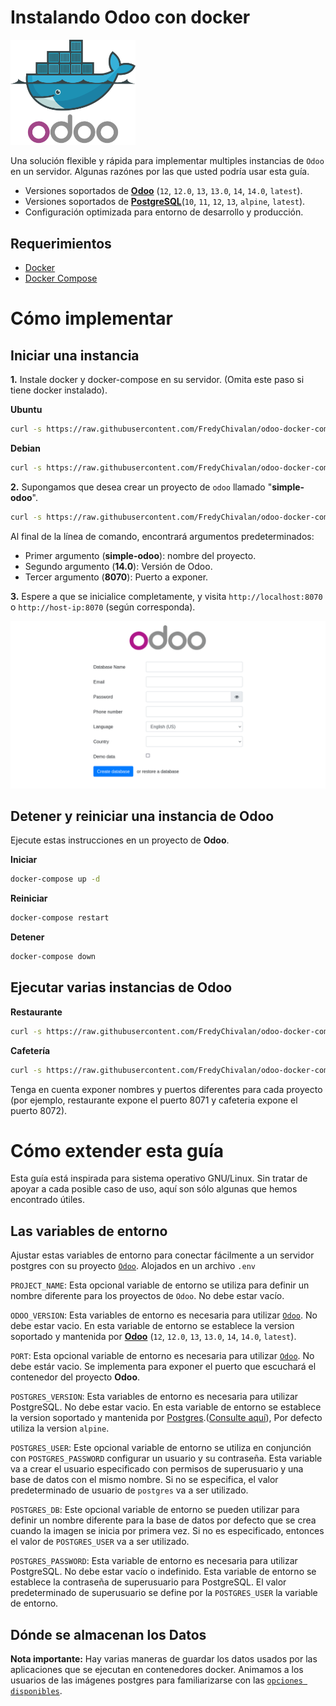 # Instalando Odoo con docker

<img src="resources/screenshot/odoo-docker.png" alt="odoo" width="200"/>


Una solución flexible y rápida para implementar multiples instancias de `Odoo` en un servidor. Algunas razónes por las que usted podría usar esta guía.
- Versiones soportados de [**Odoo**][odoo] (`12`, `12.0`, `13`, `13.0`, `14`, `14.0`, `latest`).
- Versiones soportados de [**PostgreSQL**][postgres](`10`, `11`, `12`, `13`, `alpine`, `latest`).
- Configuración optimizada para entorno de desarrollo y producción.


## Requerimientos
- [Docker][docker]
- [Docker Compose][docker-compose]


# Cómo implementar
## Iniciar una instancia
**1.** Instale docker y docker-compose en su servidor. (Omita este paso si tiene docker instalado).

**Ubuntu**
```bash
curl -s https://raw.githubusercontent.com/FredyChivalan/odoo-docker-compose/main/resources/install_docker/install_docker_on_ubuntu.sh | bash
```
**Debian**
```bash
curl -s https://raw.githubusercontent.com/FredyChivalan/odoo-docker-compose/main/resources/install_docker/install_docker_on_debian.sh | bash
```


**2.** Supongamos que desea crear un proyecto de `odoo` llamado "**simple-odoo**".
```bash
curl -s https://raw.githubusercontent.com/FredyChivalan/odoo-docker-compose/main/run.sh | bash -s simple-odoo 14.0 8070
```
Al final de la línea de comando, encontrará argumentos predeterminados:
  - Primer argumento (**simple-odoo**): nombre del proyecto.
  - Segundo argumento (**14.0**): Versión de Odoo.
  - Tercer argumento (**8070**): Puerto a exponer.


**3.** Espere a que se inicialice completamente, y visita `http://localhost:8070` o `http://host-ip:8070` (según corresponda).

<img src="resources/screenshot/odoo.png" alt="odoo" width="1200"/>

## Detener y reiniciar una instancia de Odoo
Ejecute estas instrucciones en un proyecto de **Odoo**.

**Iniciar**
```bash
docker-compose up -d
```
**Reiniciar**
```bash
docker-compose restart
```
**Detener**
```bash
docker-compose down
```

## Ejecutar varias instancias de Odoo

**Restaurante**
```bash
curl -s https://raw.githubusercontent.com/FredyChivalan/odoo-docker-compose/main/run.sh | bash -s restaurante 12.0 8071
```
**Cafetería**
```bash
curl -s https://raw.githubusercontent.com/FredyChivalan/odoo-docker-compose/main/run.sh | bash -s cafeteria 13.0 8072
```
Tenga en cuenta exponer nombres y puertos diferentes para cada proyecto (por ejemplo, restaurante expone el puerto 8071 y cafeteria expone el puerto 8072).


# Cómo extender esta guía
Esta guía está inspirada para sistema operativo GNU/Linux.
Sin tratar de apoyar a cada posible caso de uso, aquí son sólo algunas que hemos encontrado útiles.

## Las variables de entorno
Ajustar estas variables de entorno para conectar fácilmente a un servidor postgres con su proyecto [`Odoo`][odoo]. Alojados en un archivo `.env`

`PROJECT_NAME`: Esta opcional variable de entorno se utiliza para definir un nombre diferente para los proyectos de `Odoo`. No debe estar vacío.


`ODOO_VERSION`: Esta variables de entorno es necesaria para utilizar [`Odoo`][odoo]. No debe estar vacio. En esta variable de entorno se establece la version soportado y mantenida por [**Odoo**][odoo] (`12`, `12.0`, `13`, `13.0`, `14`, `14.0`, `latest`).

`PORT`: Esta opcional variable de entorno es necesaria para utilizar [`Odoo`][odoo]. No debe estár vacio. Se implementa para exponer el puerto que escuchará el contenedor del proyecto **Odoo**.

`POSTGRES_VERSION`: Esta variables de entorno es necesaria para utilizar PostgreSQL. No debe estar vacio. En esta variable de entorno se establece la version soportado y mantenida por [Postgres][postgres].([Consulte aquí][postgres]), Por defecto utiliza la version `alpine`.

`POSTGRES_USER`: Este opcional variable de entorno se utiliza en conjunción con `POSTGRES_PASSWORD` configurar un usuario y su contraseña. Esta variable va a crear el usuario especificado con permisos de superusuario y una base de datos con el mismo nombre. Si no se especifica, el valor predeterminado de usuario de `postgres` va a ser utilizado.

`POSTGRES_DB`: Este opcional variable de entorno se pueden utilizar para definir un nombre diferente para la base de datos por defecto que se crea cuando la imagen se inicia por primera vez. Si no es especificado, entonces el valor de `POSTGRES_USER` va a ser utilizado.

`POSTGRES_PASSWORD`: Esta variable de entorno es necesaria para utilizar PostgreSQL. No debe estar vacío o indefinido. Esta variable de entorno se establece la contraseña de superusuario para PostgreSQL. El valor predeterminado de superusuario se define por la `POSTGRES_USER` la variable de entorno.


## Dónde se almacenan los Datos

**Nota importante:** Hay varias maneras de guardar los datos usados por las aplicaciones que se ejecutan en contenedores docker. Animamos a los usuarios de las imágenes postgres para familiarizarse con las [`opciones disponibles`][volumes].


[docker]: https://docs.docker.com/engine/install/ "Docker"
[docker-compose]: https://docs.docker.com/compose/install/ "Docker Compose"
[odoo]: https://hub.docker.com/_/odoo/ "Odoo"
[postgres]: https://hub.docker.com/_/postgres/ "Postgres"
[volumes]: https://docs.docker.com/storage/volumes/ "Volumes"

